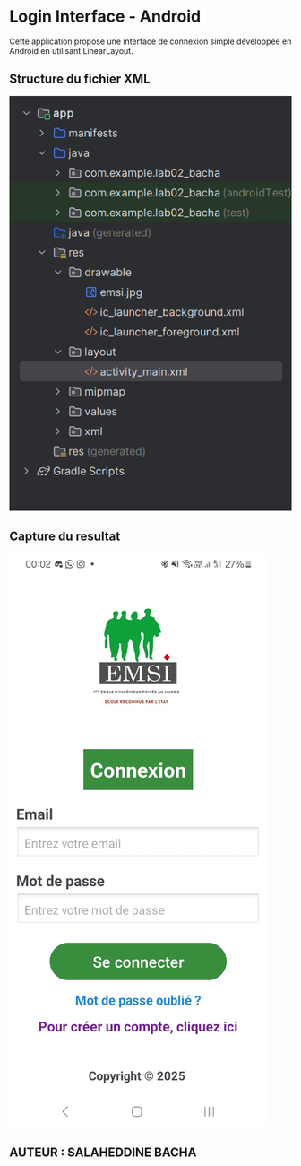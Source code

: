 <h1>Login Interface - Android</h1>
<p>Cette application propose une interface de connexion simple développée en Android en utilisant LinearLayout.</p>
<h2>Structure du fichier XML</h2>
<img src="/app/src/main/res/drawable/structure.png">
<h2>Capture du resultat</h2>
<img src="/app/src/main/res/drawable/CAPTURE.jpg">
<h2>AUTEUR : SALAHEDDINE BACHA</h2>
